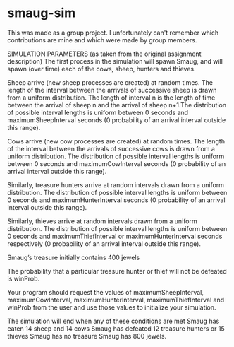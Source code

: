 # smaug-sim
This was made as a group project.  I unfortunately can't remember which contributions are mine and which were made by group members.

SIMULATION PARAMETERS (as taken from the original assignment description)
The first process in the simulation will spawn Smaug, and will spawn (over time) each of the cows, sheep, hunters and thieves.   

Sheep  arrive  (new  sheep  processes  are  created)  at  random  times.  The  length  of  the  interval between  the  arrivals  of  successive  sheep  is  drawn  from  a  uniform  distribution.  The  length  of interval n is the length of time between the arrival of sheep n and the arrival of sheep n+1.The distribution of possible interval lengths is uniform between 0 seconds and maximumSheepInterval seconds (0 probability of an arrival interval outside this range).  

Cows arrive (new cow processes are created) at random times. The length of the interval between the arrivals of successive cows is drawn from a uniform distribution. The distribution of possible interval lengths is uniform between 0 seconds and maximumCowInterval seconds (0 probability of an arrival interval outside this range).  

Similarly,  treasure  hunters  arrive  at  random  intervals  drawn  from  a  uniform  distribution.  The distribution of possible interval lengths is uniform between 0 seconds and maximumHunterInterval seconds (0 probability of an arrival interval outside this range). 

Similarly, thieves arrive at random intervals drawn from a uniform distribution. The distribution of possible  interval  lengths  is  uniform  between  0  seconds  and  maximumThiefInterval  or maximumHunterInterval  seconds  respectively  (0  probability  of  an  arrival  interval  outside  this range). 

Smaug’s treasure initially contains 400 jewels  

The probability that a particular treasure hunter or thief will not be defeated is winProb.  

Your  program  should  request  the  values  of  maximumSheepInterval,  maximumCowInterval, maximumHunterInterval, maximumThiefInterval and winProb from the user and use those values to initialize your simulation.  

The simulation will end when any of these conditions are met
Smaug has eaten 14 sheep and 14 cows 
Smaug has defeated 12 treasure hunters or 15 thieves 
Smaug has no treasure 
Smaug has 800 jewels. 